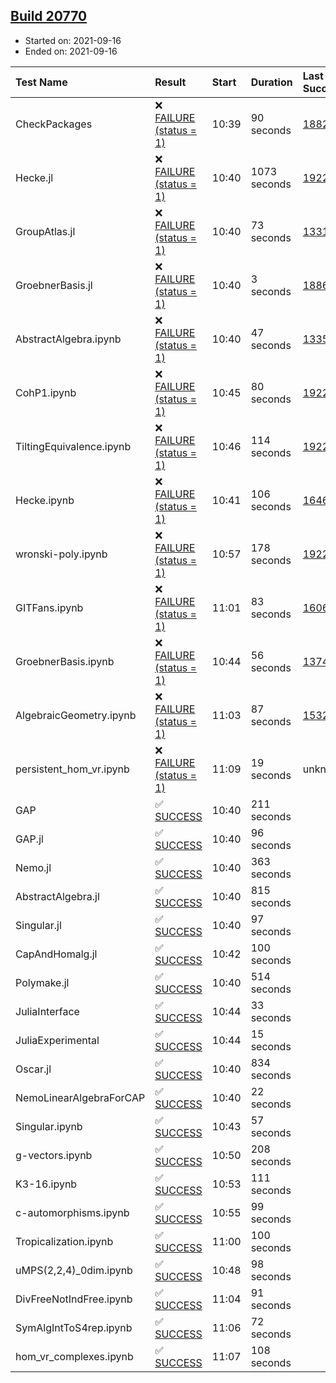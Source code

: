 ## [Build 20770](https://oscarci.mathematik.uni-kl.de/job/oscar/20770/)

* Started on: 2021-09-16
* Ended on: 2021-09-16

| Test Name    | Result | Start | Duration | Last Success | First Failure |
|:-------------|:-------|:------|:---------|:-------------|:--------------|
| CheckPackages | ❌ [FAILURE (status = 1)](https://oscarci.mathematik.uni-kl.de/job/oscar/20770/artifact/logs/build-20770/CheckPackages.log) | 10:39 | 90 seconds | [18822](https://oscarci.mathematik.uni-kl.de/job/oscar/18822/) | [18823](https://oscarci.mathematik.uni-kl.de/job/oscar/18823/) |
| Hecke.jl | ❌ [FAILURE (status = 1)](https://oscarci.mathematik.uni-kl.de/job/oscar/20770/artifact/logs/build-20770/Hecke.jl.log) | 10:40 | 1073 seconds | [19222](https://oscarci.mathematik.uni-kl.de/job/oscar/19222/) | [20152](https://oscarci.mathematik.uni-kl.de/job/oscar/20152/) |
| GroupAtlas.jl | ❌ [FAILURE (status = 1)](https://oscarci.mathematik.uni-kl.de/job/oscar/20770/artifact/logs/build-20770/GroupAtlas.jl.log) | 10:40 | 73 seconds | [13311](https://oscarci.mathematik.uni-kl.de/job/oscar/13311/) | [13312](https://oscarci.mathematik.uni-kl.de/job/oscar/13312/) |
| GroebnerBasis.jl | ❌ [FAILURE (status = 1)](https://oscarci.mathematik.uni-kl.de/job/oscar/20770/artifact/logs/build-20770/GroebnerBasis.jl.log) | 10:40 | 3 seconds | [18864](https://oscarci.mathematik.uni-kl.de/job/oscar/18864/) | [18865](https://oscarci.mathematik.uni-kl.de/job/oscar/18865/) |
| AbstractAlgebra.ipynb | ❌ [FAILURE (status = 1)](https://oscarci.mathematik.uni-kl.de/job/oscar/20770/artifact/logs/build-20770/AbstractAlgebra.ipynb.log) | 10:40 | 47 seconds | [13355](https://oscarci.mathematik.uni-kl.de/job/oscar/13355/) | [13356](https://oscarci.mathematik.uni-kl.de/job/oscar/13356/) |
| CohP1.ipynb | ❌ [FAILURE (status = 1)](https://oscarci.mathematik.uni-kl.de/job/oscar/20770/artifact/logs/build-20770/CohP1.ipynb.log) | 10:45 | 80 seconds | [19222](https://oscarci.mathematik.uni-kl.de/job/oscar/19222/) | [20152](https://oscarci.mathematik.uni-kl.de/job/oscar/20152/) |
| TiltingEquivalence.ipynb | ❌ [FAILURE (status = 1)](https://oscarci.mathematik.uni-kl.de/job/oscar/20770/artifact/logs/build-20770/TiltingEquivalence.ipynb.log) | 10:46 | 114 seconds | [19222](https://oscarci.mathematik.uni-kl.de/job/oscar/19222/) | [20152](https://oscarci.mathematik.uni-kl.de/job/oscar/20152/) |
| Hecke.ipynb | ❌ [FAILURE (status = 1)](https://oscarci.mathematik.uni-kl.de/job/oscar/20770/artifact/logs/build-20770/Hecke.ipynb.log) | 10:41 | 106 seconds | [16463](https://oscarci.mathematik.uni-kl.de/job/oscar/16463/) | [16464](https://oscarci.mathematik.uni-kl.de/job/oscar/16464/) |
| wronski-poly.ipynb | ❌ [FAILURE (status = 1)](https://oscarci.mathematik.uni-kl.de/job/oscar/20770/artifact/logs/build-20770/wronski-poly.ipynb.log) | 10:57 | 178 seconds | [19222](https://oscarci.mathematik.uni-kl.de/job/oscar/19222/) | [20152](https://oscarci.mathematik.uni-kl.de/job/oscar/20152/) |
| GITFans.ipynb | ❌ [FAILURE (status = 1)](https://oscarci.mathematik.uni-kl.de/job/oscar/20770/artifact/logs/build-20770/GITFans.ipynb.log) | 11:01 | 83 seconds | [16068](https://oscarci.mathematik.uni-kl.de/job/oscar/16068/) | [16069](https://oscarci.mathematik.uni-kl.de/job/oscar/16069/) |
| GroebnerBasis.ipynb | ❌ [FAILURE (status = 1)](https://oscarci.mathematik.uni-kl.de/job/oscar/20770/artifact/logs/build-20770/GroebnerBasis.ipynb.log) | 10:44 | 56 seconds | [13748](https://oscarci.mathematik.uni-kl.de/job/oscar/13748/) | [13749](https://oscarci.mathematik.uni-kl.de/job/oscar/13749/) |
| AlgebraicGeometry.ipynb | ❌ [FAILURE (status = 1)](https://oscarci.mathematik.uni-kl.de/job/oscar/20770/artifact/logs/build-20770/AlgebraicGeometry.ipynb.log) | 11:03 | 87 seconds | [15322](https://oscarci.mathematik.uni-kl.de/job/oscar/15322/) | [15323](https://oscarci.mathematik.uni-kl.de/job/oscar/15323/) |
| persistent_hom_vr.ipynb | ❌ [FAILURE (status = 1)](https://oscarci.mathematik.uni-kl.de/job/oscar/20770/artifact/logs/build-20770/persistent_hom_vr.ipynb.log) | 11:09 | 19 seconds | unknown | unknown |
| GAP | ✅ [SUCCESS](https://oscarci.mathematik.uni-kl.de/job/oscar/20770/artifact/logs/build-20770/GAP.log) | 10:40 | 211 seconds |  |  |
| GAP.jl | ✅ [SUCCESS](https://oscarci.mathematik.uni-kl.de/job/oscar/20770/artifact/logs/build-20770/GAP.jl.log) | 10:40 | 96 seconds |  |  |
| Nemo.jl | ✅ [SUCCESS](https://oscarci.mathematik.uni-kl.de/job/oscar/20770/artifact/logs/build-20770/Nemo.jl.log) | 10:40 | 363 seconds |  |  |
| AbstractAlgebra.jl | ✅ [SUCCESS](https://oscarci.mathematik.uni-kl.de/job/oscar/20770/artifact/logs/build-20770/AbstractAlgebra.jl.log) | 10:40 | 815 seconds |  |  |
| Singular.jl | ✅ [SUCCESS](https://oscarci.mathematik.uni-kl.de/job/oscar/20770/artifact/logs/build-20770/Singular.jl.log) | 10:40 | 97 seconds |  |  |
| CapAndHomalg.jl | ✅ [SUCCESS](https://oscarci.mathematik.uni-kl.de/job/oscar/20770/artifact/logs/build-20770/CapAndHomalg.jl.log) | 10:42 | 100 seconds |  |  |
| Polymake.jl | ✅ [SUCCESS](https://oscarci.mathematik.uni-kl.de/job/oscar/20770/artifact/logs/build-20770/Polymake.jl.log) | 10:40 | 514 seconds |  |  |
| JuliaInterface | ✅ [SUCCESS](https://oscarci.mathematik.uni-kl.de/job/oscar/20770/artifact/logs/build-20770/JuliaInterface.log) | 10:44 | 33 seconds |  |  |
| JuliaExperimental | ✅ [SUCCESS](https://oscarci.mathematik.uni-kl.de/job/oscar/20770/artifact/logs/build-20770/JuliaExperimental.log) | 10:44 | 15 seconds |  |  |
| Oscar.jl | ✅ [SUCCESS](https://oscarci.mathematik.uni-kl.de/job/oscar/20770/artifact/logs/build-20770/Oscar.jl.log) | 10:40 | 834 seconds |  |  |
| NemoLinearAlgebraForCAP | ✅ [SUCCESS](https://oscarci.mathematik.uni-kl.de/job/oscar/20770/artifact/logs/build-20770/NemoLinearAlgebraForCAP.log) | 10:40 | 22 seconds |  |  |
| Singular.ipynb | ✅ [SUCCESS](https://oscarci.mathematik.uni-kl.de/job/oscar/20770/artifact/logs/build-20770/Singular.ipynb.log) | 10:43 | 57 seconds |  |  |
| g-vectors.ipynb | ✅ [SUCCESS](https://oscarci.mathematik.uni-kl.de/job/oscar/20770/artifact/logs/build-20770/g-vectors.ipynb.log) | 10:50 | 208 seconds |  |  |
| K3-16.ipynb | ✅ [SUCCESS](https://oscarci.mathematik.uni-kl.de/job/oscar/20770/artifact/logs/build-20770/K3-16.ipynb.log) | 10:53 | 111 seconds |  |  |
| c-automorphisms.ipynb | ✅ [SUCCESS](https://oscarci.mathematik.uni-kl.de/job/oscar/20770/artifact/logs/build-20770/c-automorphisms.ipynb.log) | 10:55 | 99 seconds |  |  |
| Tropicalization.ipynb | ✅ [SUCCESS](https://oscarci.mathematik.uni-kl.de/job/oscar/20770/artifact/logs/build-20770/Tropicalization.ipynb.log) | 11:00 | 100 seconds |  |  |
| uMPS(2,2,4)_0dim.ipynb | ✅ [SUCCESS](https://oscarci.mathematik.uni-kl.de/job/oscar/20770/artifact/logs/build-20770/uMPS-2-2-4-_0dim.ipynb.log) | 10:48 | 98 seconds |  |  |
| DivFreeNotIndFree.ipynb | ✅ [SUCCESS](https://oscarci.mathematik.uni-kl.de/job/oscar/20770/artifact/logs/build-20770/DivFreeNotIndFree.ipynb.log) | 11:04 | 91 seconds |  |  |
| SymAlgIntToS4rep.ipynb | ✅ [SUCCESS](https://oscarci.mathematik.uni-kl.de/job/oscar/20770/artifact/logs/build-20770/SymAlgIntToS4rep.ipynb.log) | 11:06 | 72 seconds |  |  |
| hom_vr_complexes.ipynb | ✅ [SUCCESS](https://oscarci.mathematik.uni-kl.de/job/oscar/20770/artifact/logs/build-20770/hom_vr_complexes.ipynb.log) | 11:07 | 108 seconds |  |  |

